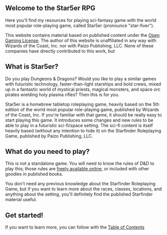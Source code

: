 ## Welcome to the Star5er RPG

Here you'll find my resources for playing sci-fantasy game with the world most popular role-playing game, called Star5er (pronounce "star-fiver").

This website contains material based on published content under the [Open Gaming License](LICENSE.md). The author of this website is unaffiliated in any way with Wizards of the Coast, Inc. nor with Paizo Publishing, LLC.  None of these companies have directly contributed to this work, but 

## What is Star5er?

Do you play Dungeons & Dragons? Would you like to play a similar games with futuristic technology, faster-than-light starships and bold crews, mixed up in a fantastic world of mystical priests, magical monsters, and space orc pirates wielding holy plasma rifles? Then this is for you.

Star5er is a homebrew tabletop roleplaying game, heavily based on the 5th edition of the world most popular role-playing game, published by Wizards of the Coast, Inc. If you're familiar with that game, it should be really easy to start playing this game. It introduces some changes and new rules to be able to play in a futuristic sci-fi/space setting. The sci-fi content is itself heavily based (without any intention to hide it) on the Starfinder Roleplaying Game, published by Paizo Publishing, LLC.

## What do you need to play?

This is not a standalone game. You will need to know the rules of D&D to play this; those rules are [freely available online](https://dnd.wizards.com/articles/features/systems-reference-document-srd), or included with other goodies in published books. 

You don't need any previous knowledge about the Starfinder Roleplaying Game, but if you want to learn more about the races, classes, locations, and anything about the setting, you'll definitely find the published Starfinder material useful.

## Get started!

If you want to learn more, you can follow with the [Table of Contents](TOC.md)
